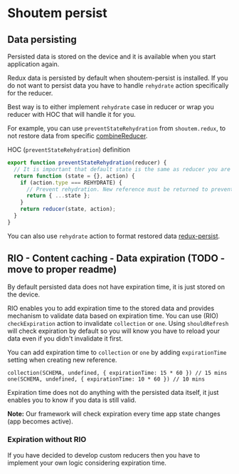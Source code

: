 # Shoutem persist

## Data persisting
Persisted data is stored on the device and it is available when you start application again.

Redux data is persisted by default when shoutem-persist is installed. If you do not want to persist data you have to handle `rehydrate` action specifically for the reducer.

Best way is to either implement `rehydrate` case in reducer or wrap you reducer with HOC that will handle it for you.

For example, you can use `preventStateRehydration` from `shoutem.redux`, to not restore data from specific [combineReducer](http://redux.js.org/docs/api/combineReducers.html).

HOC (`preventStateRehydration`) definition
```javascript
export function preventStateRehydration(reducer) {
  // It is important that default state is the same as reducer you are wrapping
  return function (state = {}, action) {
    if (action.type === REHYDRATE) {
      // Prevent rehydration. New reference must be returned to prevent it.
      return { ...state };
    }
    return reducer(state, action);
  }
}
```

You can also use `rehydrate` action to format restored data [redux-persist](https://github.com/rt2zz/redux-persist).

## RIO - Content caching - Data expiration (TODO - move to proper readme)
By default persisted data does not have expiration time, it is just stored on the device.

RIO enables you to add expiration time to the stored data and provides mechanism to validate data based on expiration time. You can use (RIO) `checkExpiration` action to invalidate `collection` or `one`. Using `shouldRefresh` will check expiration by default so you will know you have to reload your data even if you didn't invalidate it first.

You can add expiration time to `collection` or `one` by adding `expirationTime` setting when creating new reference.

```
collection(SCHEMA, undefined, { expirationTime: 15 * 60 }) // 15 mins
one(SCHEMA, undefined, { expirationTime: 10 * 60 }) // 10 mins
```

Expiration time does not do anything with the persisted data itself, it just enables you to know if you data is still valid.

**Note:**
Our framework will check expiration every time app state changes (app becomes active).

### Expiration without RIO
If you have decided to develop custom reducers then you have to implement your own logic considering expiration time.
